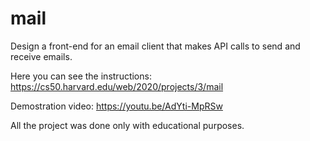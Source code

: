 # mail

Design a front-end for an email client that makes API calls to send and receive emails.

Here you can see the instructions: https://cs50.harvard.edu/web/2020/projects/3/mail

Demostration video: https://youtu.be/AdYti-MpRSw

All the project was done only with educational purposes.

